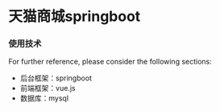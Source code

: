# 天猫商城springboot

### 使用技术
For further reference, please consider the following sections:

* 后台框架：springboot
* 前端框架：vue.js
* 数据库：mysql
